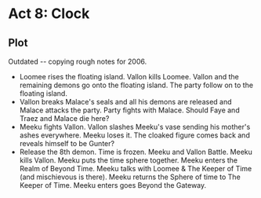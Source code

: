 # Act 8: Clock

## Plot

Outdated -- copying rough notes for 2006.

- Loomee rises the floating island. Vallon kills Loomee. Vallon and the
  remaining demons go onto the floating island. The party follow on to the
  floating island.
- Vallon breaks Malace's seals and all his demons are released and Malace
  attacks the party. Party fights with Malace. Should Faye and Traez and Malace
  die here?
- Meeku fights Vallon. Vallon slashes Meeku's vase sending his mother's ashes
  everywhere. Meeku loses it. The cloaked figure comes back and reveals himself
  to be Gunter?
- Release the 8th demon. Time is frozen. Meeku and Vallon Battle. Meeku kills
  Vallon. Meeku puts the time sphere together. Meeku enters the Realm of Beyond
  Time. Meeku talks with Loomee & The Keeper of Time (and mischievous is there).
  Meeku returns the Sphere of time to The Keeper of Time. Meeku enters goes
  Beyond the Gateway.
